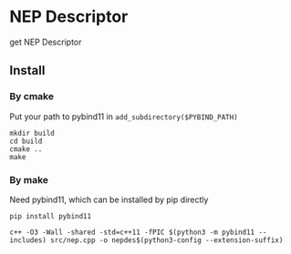 # NEP Descriptor
get NEP Descriptor

## Install
### By cmake
Put your path to pybind11 in `add_subdirectory($PYBIND_PATH)`
```shell
mkdir build
cd build
cmake ..
make
```
### By make
Need pybind11, which can be installed by pip directly

```shell
pip install pybind11
```

```shell
c++ -O3 -Wall -shared -std=c++11 -fPIC $(python3 -m pybind11 --includes) src/nep.cpp -o nepdes$(python3-config --extension-suffix)
```
